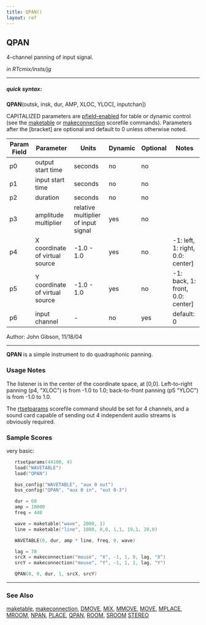 ```yaml
---
title: QPAN()
layout: ref
---
```


## QPAN

4-channel panning of input signal.

*in RTcmix/insts/jg*  
  

-----

##### quick syntax:

**QPAN**(outsk, insk, dur, AMP, XLOC, YLOC\[, inputchan\])

CAPITALIZED parameters are [pfield-enabled](pfield-enabled.html) for
table or dynamic control (see the
[maketable](../scorefile/maketable.html) or
[makeconnection](../scorefile/makeconnection.html) scorefile
commands). Parameters after the \[bracket\] are optional and default to
0 unless otherwise noted.


Param Field	| Parameter | Units | Dynamic | Optional | Notes
----------- | --------- | ----- | -------- | --------- | ---------
p0 | output start time | seconds | no | no | 
p1 | input start time | seconds | no | no | 
p2 | duration | seconds | no | no | 
p3 | amplitude multiplier | relative multiplier of input signal | yes | no | 
p4 | X coordinate of virtual source | -1.0 - 1.0 | yes | no | -1: left, 1: right, 0.0: center] | 
p5 | Y coordinate of virtual source | -1.0 - 1.0 | yes | no | -1: back, 1: front, 0.0: center] | 
p6 | input channel |  -  | no | yes | default: 0 | 

   Author:  John Gibson, 11/18/04

  

-----

  
**QPAN** is a simple instrument to do quadraphonic panning.

### Usage Notes

The listener is in the center of the coordinate space, at \[0,0\].
Left-to-right panning (p4, "XLOC") is from -1.0 to 1.0; back-to-front
panning (p5 "YLOC") is from -1.0 to 1.0.

The [rtsetparams](../scorefile/rtsetparams.html) scorefile command
should be set for 4 channels, and a sound card capable of sending out 4
independent audio streams is obviously required.

### Sample Scores

very basic:

```cpp
   rtsetparams(44100, 4)
   load("WAVETABLE")
   load("QPAN")

   bus_config("WAVETABLE", "aux 0 out")
   bus_config("QPAN", "aux 0 in", "out 0-3")

   dur = 60
   amp = 10000
   freq = 440

   wave = maketable("wave", 2000, 1)
   line = maketable("line", 1000, 0,0, 1,1, 19,1, 20,0)

   WAVETABLE(0, dur, amp * line, freq, 0, wave)

   lag = 70
   srcX = makeconnection("mouse", "X", -1, 1, 0, lag, "X")
   srcY = makeconnection("mouse", "Y", -1, 1, 1, lag, "Y")

   QPAN(0, 0, dur, 1, srcX, srcY)
```

  

-----

### See Also

[maketable](../scorefile/maketable.html),
[makeconnection](../scorefile/makeconnection.html), [DMOVE](DMOVE.html),
[MIX](MIX.html), [MMOVE](MMOVE.html), [MOVE](MOVE.html),
[MPLACE](MPLACE.html), [MROOM](MROOM.html), [NPAN](NPAN.html),
[PLACE](PLACE.html), [QPAN](QPAN.html), [ROOM](ROOM.html),
[SROOM](SROOM.html) [STEREO](STEREO.html)
